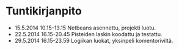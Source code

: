 # Tuntikirjanpito

* 15.5.2014 10.15-13.15 Netbeans asennettu, projekti luotu.
* 22.5.2014 16.15-20.45 Pisteiden laskin koodattu ja testattu.
* 29.5.2014 16.15-23.59 Logiikan luokat, yksinpeli komentoriviltä.
